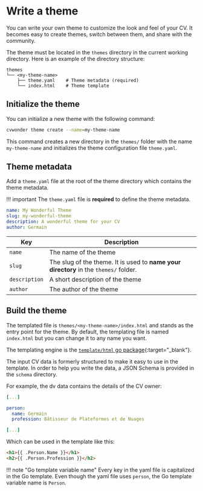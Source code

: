 # Write a theme

You can write your own theme to customize the look and feel of your CV. It becomes easy to create themes, switch between them, and share with the community.

The theme must be located in the `themes` directory in the current working directory. Here is an example of the directory structure:

```tree
themes
└── <my-theme-name>
    ├── theme.yaml    # Theme metadata (required)
    └── index.html    # Theme template
```

## Initialize the theme

You can initialize a new theme with the following command:

```bash
cvwonder theme create --name=my-theme-name
```

This command creates a new directory in the `themes/` folder with the name `my-theme-name` and initializes the theme configuration file `theme.yaml`.

## Theme metadata

Add a `theme.yaml` file at the root of the theme directory which contains the theme metadata.

!!! important
    The `theme.yaml` file is **required** to define the theme metadata.

```yaml
name: My Wonderful Theme
slug: my-wonderful-theme
description: A wonderful theme for your CV
author: Germain
```

| Key | Description |
|-----|-------------|
| `name` | The name of the theme |
| `slug` | The slug of the theme. It is used to **name your directory** in the `themes/` folder. |
| `description`| A short description of the theme |
| `author` | The author of the theme |

## Build the theme

The templated file is `themes/<my-theme-name>/index.html` and stands as the entry point for the theme. By default, the templating file is named `index.html` but you can change it to any name you want.

The templating engine is the [`template/html` go package](https://pkg.go.dev/html/template){:target="_blank"}.

The input CV data is formerly structured to make it easy to use in the template. In order to help you write the data, a JSON Schema is provided in the `schema` directory.

For example, the dv data contains the details of the CV owner:

```yaml
[...]

person:
  name: Germain
  profession: Bâtisseur de Plateformes et de Nuages

[...]
```

Which can be used in the template like this:

```html
<h1>{{ .Person.Name }}</h1>
<h2>{{ .Person.Profession }}</h2>
```

!!! note "Go template variable name"
    Every key in the yaml file is capitalized in the Go template.
    Even though the yaml file uses `person`, the Go template variable name is `Person`.
